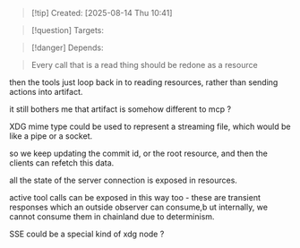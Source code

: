 
>[!tip] Created: [2025-08-14 Thu 10:41]

>[!question] Targets: 

>[!danger] Depends: 

> Every call that is a read thing should be redone as a resource

then the tools just loop back in to reading resources, rather than sending actions into artifact.

it still bothers me that artifact is somehow different to mcp ?

XDG mime type could be used to represent a streaming file, which would be like a pipe or a socket.

so we keep updating the commit id, or the root resource, and then the clients can refetch this data.

all the state of the server connection is exposed in resources.

active tool calls can be exposed in this way too - these are transient responses which an outside observer can consume,b ut internally, we cannot consume them in chainland due to determinism.

SSE could be a special kind of xdg node ?